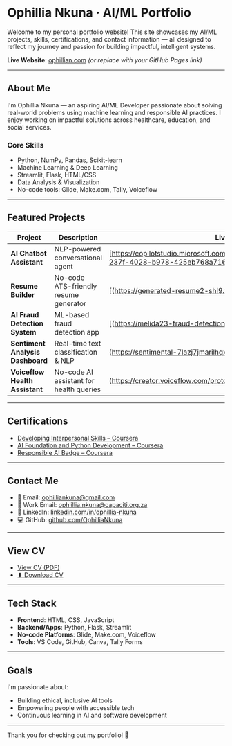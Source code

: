 # Ophillia Nkuna · AI/ML Portfolio

Welcome to my personal portfolio website! This site showcases my AI/ML projects, skills, certifications, and contact information — all designed to reflect my journey and passion for building impactful, intelligent systems.

 **Live Website**: [ophillian.com](https://ophillian.com) *(or replace with your GitHub Pages link)*

---

##  About Me

I'm Ophillia Nkuna — an aspiring AI/ML Developer passionate about solving real-world problems using machine learning and responsible AI practices. I enjoy working on impactful solutions across healthcare, education, and social services.

###  Core Skills
- Python, NumPy, Pandas, Scikit-learn
- Machine Learning & Deep Learning
- Streamlit, Flask, HTML/CSS
- Data Analysis & Visualization
- No-code tools: Glide, Make.com, Tally, Voiceflow

---

## Featured Projects

| Project | Description | Live Link |
|--------|-------------|-----------|
| **AI Chatbot Assistant** | NLP-powered conversational agent | [https://copilotstudio.microsoft.com/environments/Default-a3f14f21-237f-4028-b978-425eb768a716/bots/crac2_agent1/canvas?
| **Resume Builder** | No-code ATS-friendly resume generator | [(https://generated-resume2-shl9.vercel.app/) |
| **AI Fraud Detection System** | ML-based fraud detection app | [(https://melida23-fraud-detection-system-app2-nlnt0q.streamlit.app/) |
| **Sentiment Analysis Dashboard** | Real-time text classification & NLP | (https://sentimental-7lazj7jmarilhqx5qrpx7c.streamlit.app/) |
| **Voiceflow Health Assistant** | No-code AI assistant for health queries | (https://creator.voiceflow.com/prototype/68273c270e5b7d1dbaa4b959) |

---

##  Certifications

- [Developing Interpersonal Skills – Coursera](https://www.coursera.org/account/accomplishments/verify/86DFTXI23WNM)
- [AI Foundation and Python Development – Coursera](https://www.coursera.org/learn/python-for-applied-data-science-ai/home/module/1)
- [Responsible AI Badge – Coursera](https://www.coursera.org/account/accomplishments/badge/ab24gM38QpK9uIDN_OKSPQ)

---

##  Contact Me

- 📧 Email: ophilliankuna@gmail.com
- 💼 Work Email: ophiillia.nkuna@capaciti.org.za  
- 🔗 LinkedIn: [linkedin.com/in/ophillia-nkuna](https://www.linkedin.com/in/ophillia-nkuna-7ab09b22b)  
- 💻 GitHub: [github.com/OphilliaNkuna](https://github.com/OphilliaNkuna)  

---

##  View CV

- [ View CV (PDF)](./Ophillia_Nkuna_CV_Capaciti.pdf)
- [⬇ Download CV](./Ophillia_Nkuna_CV_Capaciti.pdf)

---

##  Tech Stack

- **Frontend**: HTML, CSS, JavaScript
- **Backend/Apps**: Python, Flask, Streamlit
- **No-code Platforms**: Glide, Make.com, Voiceflow
- **Tools**: VS Code, GitHub, Canva, Tally Forms

---

##  Goals

I'm passionate about:
- Building ethical, inclusive AI tools
- Empowering people with accessible tech
- Continuous learning in AI and software development

---

Thank you for checking out my portfolio! 🙌
